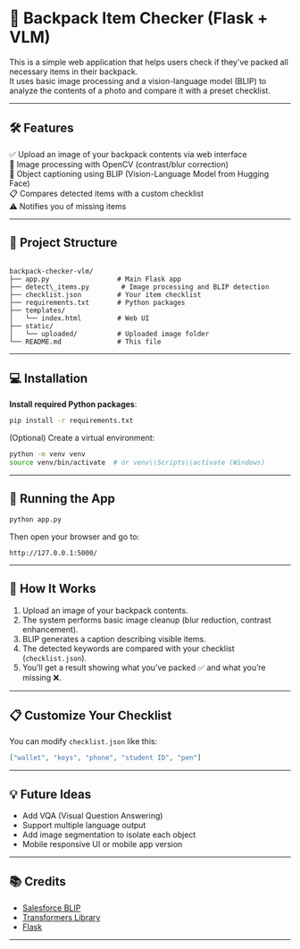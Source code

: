 # 🎒 Backpack Item Checker (Flask + VLM)

This is a simple web application that helps users check if they've packed all necessary items in their backpack.  
It uses basic image processing and a vision-language model (BLIP) to analyze the contents of a photo and compare it with a preset checklist.

---

## 🛠 Features

✅ Upload an image of your backpack contents via web interface  
🎨 Image processing with OpenCV (contrast/blur correction)  
🤖 Object captioning using BLIP (Vision-Language Model from Hugging Face)  
📋 Compares detected items with a custom checklist  
⚠️ Notifies you of missing items  

---

## 📁 Project Structure

```

backpack-checker-vlm/
├── app.py                 # Main Flask app
├── detect\_items.py        # Image processing and BLIP detection
├── checklist.json         # Your item checklist
├── requirements.txt       # Python packages
├── templates/
│   └── index.html         # Web UI
├── static/
│   └── uploaded/          # Uploaded image folder
└── README.md              # This file

````

---

## 💻 Installation

**Install required Python packages**:

```bash
pip install -r requirements.txt
````

(Optional) Create a virtual environment:

```bash
python -m venv venv
source venv/bin/activate  # or venv\\Scripts\\activate (Windows)
```

---

## 🚀 Running the App

```bash
python app.py
```

Then open your browser and go to:

```
http://127.0.0.1:5000/
```

---

## 🧠 How It Works

1. Upload an image of your backpack contents.
2. The system performs basic image cleanup (blur reduction, contrast enhancement).
3. BLIP generates a caption describing visible items.
4. The detected keywords are compared with your checklist (`checklist.json`).
5. You’ll get a result showing what you’ve packed ✅ and what you’re missing ❌.

---

## 📋 Customize Your Checklist

You can modify `checklist.json` like this:

```json
["wallet", "keys", "phone", "student ID", "pen"]
```

---

## 💡 Future Ideas

* Add VQA (Visual Question Answering)
* Support multiple language output
* Add image segmentation to isolate each object
* Mobile responsive UI or mobile app version

---

## 📚 Credits

* [Salesforce BLIP](https://github.com/salesforce/BLIP)
* [Transformers Library](https://huggingface.co/transformers/)
* [Flask](https://flask.palletsprojects.com/)

---

